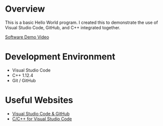 # Overview

This is a basic Hello World program. I created this to demonstrate the use of Visual Studio Code, GitHub, and C++ integrated together.

[Software Demo Video]()

# Development Environment

* Visual Studio Code
* C++ 1.12.4
* Git / GitHub

# Useful Websites

* [Visual Studio Code & GitHub](https://code.visualstudio.com/docs/editor/versioncontrol)
* [C/C++ for Visual Studio Code](https://code.visualstudio.com/docs/languages/cpp)
